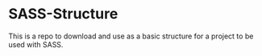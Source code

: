 # SASS-Structure
This is a repo to download and use as a basic structure for a project to be used with SASS.
